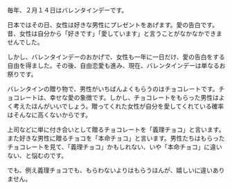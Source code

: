 毎年、２月１４日はバレンタインデーです。

日本ではその日、女性は好きな男性にプレゼントをあげます。愛の告白です。昔、女性は自分から「好きです」「愛しています」と言うことがなかなかできませんでした。

しかし、バレンタインデーのおかげで、女性も一年に一日だけ、愛の告白をする自由を得ました。その後、自由恋愛も進み、現在、バレンタインデーは単なるお祭りです。

バレンタインの贈り物で、男性がいちばんよくもらうのはチョコレートです。チョコレートは、幸せな愛の象徴です。しかし、チョコレートをもらった男性はよく考えたほんがいいでしょう。贈ってくれた女性が自分を愛してくれている確率はそんなに高くないからです。

上司などに単に付き合いとして贈るチョコレートを「義理チョコ」と言います。また好きな男性に贈るチョコを「本命チョコ」と言います。男性たちはもらったチョコレートを見て、「義理チョコ」かもしれない、いや「本命チョコ」に違いない、と悩むのです。

でも、例え義理チョコでも、もらわないよりはもらうほんが、嬉しいに違いありません。
